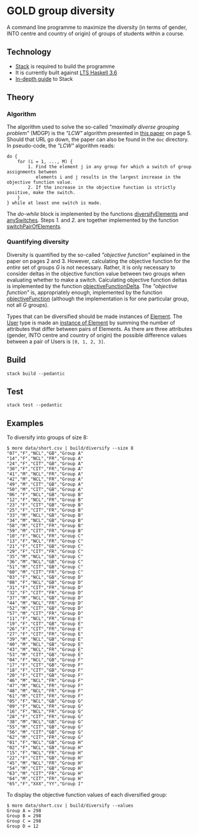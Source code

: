 # GOLD group diversity

A command line programme to maximize the diversity (in terms of gender, INTO centre and country of origin) of groups of students within a course.

## Technology

* [Stack](https://github.com/commercialhaskell/stack) is required to build the programme
* It is currently built against [LTS Haskell 3.6](https://www.stackage.org/lts-3.6)
* [In-depth guide](https://github.com/commercialhaskell/stack/blob/master/GUIDE.md) to Stack

## Theory

### Algorithm

The algorithm used to solve the so-called *"maximally diverse grouping problem"* (MDGP) is the *"LCW"* algorithm presented in [this paper](http://www.uv.es/rmarti/paper/docs/mdp7.pdf) on page 5. Should that URL go down, the paper can also be found in the `doc` directory. In pseudo-code, the *"LCW"* algorithm reads:

```
do {
    for (i = 1, ..., M) {
        1. Find the element j in any group for which a switch of group assignments between
           elements i and j results in the largest increase in the objective function value.
        2. If the increase in the objective function is strictly positive, make the switch.
    }
} while at least one switch is made.
```

The *do-while* block is implemented by the functions [diversifyElements](https://github.com/INTO-University-Partnerships/gold-group-diversity/blob/master/src/Lib.hs#L31) and [anySwitches](https://github.com/INTO-University-Partnerships/gold-group-diversity/blob/master/src/Lib.hs#L62). Steps *1.* and *2.* are together implemented by the function [switchPairOfElements](https://github.com/INTO-University-Partnerships/gold-group-diversity/blob/master/src/Lib.hs#L76).

### Quantifying diversity

Diversity is quantified by the so-called *"objective function"* explained in the paper on pages 2 and 3. However, calculating the objective function for the *entire* set of groups *G* is not necessary. Rather, it is only necessary to consider deltas in the objective function value between two groups when evaluating whether to make a switch. Calculating objective function deltas is implemented by the function [objectiveFunctionDelta](https://github.com/INTO-University-Partnerships/gold-group-diversity/blob/master/src/Lib.hs#L120). The *"objective function"*  is, appropriately enough, implemented by the function [objectiveFunction](https://github.com/INTO-University-Partnerships/gold-group-diversity/blob/master/src/Lib.hs#L50) (although the implementation is for one particular group, not all *G* groups).

Types that can be diversified should be made instances of [Element](https://github.com/INTO-University-Partnerships/gold-group-diversity/blob/master/src/Types.hs#L41). The [User](https://github.com/INTO-University-Partnerships/gold-group-diversity/blob/master/src/Types.hs#L34) type is made an [instance of Element](https://github.com/INTO-University-Partnerships/gold-group-diversity/blob/master/src/Types.hs#L44) by summing the number of attributes that differ between pairs of Elements. As there are three attributes (gender, INTO centre and country of origin) the possible difference values between a pair of Users is `[0, 1, 2, 3]`.

## Build

    stack build --pedantic

## Test

    stack test --pedantic

## Examples

To diversify into groups of size 8:

    $ more data/short.csv | build/diversify --size 8
    "07","F","NCL","GB","Group A"
    "14","F","NCL","FR","Group A"
    "24","F","CIT","GB","Group A"
    "30","F","CIT","FR","Group A"
    "41","M","NCL","FR","Group A"
    "42","M","NCL","FR","Group A"
    "49","M","CIT","GB","Group A"
    "50","M","CIT","GB","Group A"
    "06","F","NCL","GB","Group B"
    "12","F","NCL","FR","Group B"
    "23","F","CIT","GB","Group B"
    "25","F","CIT","FR","Group B"
    "33","M","NCL","GB","Group B"
    "34","M","NCL","GB","Group B"
    "58","M","CIT","FR","Group B"
    "59","M","CIT","FR","Group B"
    "10","F","NCL","FR","Group C"
    "13","F","NCL","FR","Group C"
    "21","F","CIT","GB","Group C"
    "29","F","CIT","FR","Group C"
    "35","M","NCL","GB","Group C"
    "36","M","NCL","GB","Group C"
    "51","M","CIT","GB","Group C"
    "60","M","CIT","FR","Group C"
    "03","F","NCL","GB","Group D"
    "08","F","NCL","GB","Group D"
    "31","F","CIT","FR","Group D"
    "32","F","CIT","FR","Group D"
    "37","M","NCL","GB","Group D"
    "44","M","NCL","FR","Group D"
    "52","M","CIT","GB","Group D"
    "57","M","CIT","FR","Group D"
    "11","F","NCL","FR","Group E"
    "19","F","CIT","GB","Group E"
    "26","F","CIT","FR","Group E"
    "27","F","CIT","FR","Group E"
    "39","M","NCL","GB","Group E"
    "40","M","NCL","GB","Group E"
    "43","M","NCL","FR","Group E"
    "53","M","CIT","GB","Group E"
    "04","F","NCL","GB","Group F"
    "17","F","CIT","GB","Group F"
    "18","F","CIT","GB","Group F"
    "20","F","CIT","GB","Group F"
    "46","M","NCL","FR","Group F"
    "47","M","NCL","FR","Group F"
    "48","M","NCL","FR","Group F"
    "61","M","CIT","FR","Group F"
    "05","F","NCL","GB","Group G"
    "09","F","NCL","FR","Group G"
    "16","F","NCL","FR","Group G"
    "28","F","CIT","FR","Group G"
    "38","M","NCL","GB","Group G"
    "55","M","CIT","GB","Group G"
    "56","M","CIT","GB","Group G"
    "62","M","CIT","FR","Group G"
    "01","F","NCL","GB","Group H"
    "02","F","NCL","GB","Group H"
    "15","F","NCL","FR","Group H"
    "22","F","CIT","GB","Group H"
    "45","M","NCL","FR","Group H"
    "54","M","CIT","GB","Group H"
    "63","M","CIT","FR","Group H"
    "64","M","CIT","FR","Group H"
    "65","F","XXX","YY","Group I"

To display the objective function values of each diversified group:

    $ more data/short.csv | build/diversify --values
    Group A = 298
    Group B = 298
    Group C = 298
    Group D = 12
